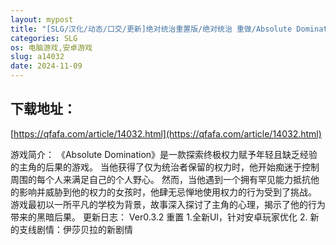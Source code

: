```yaml
---
layout: mypost
title: "[SLG/汉化/动态/口交/更新]绝对统治重置版/绝对统治 重做/Absolute Domination: Rework[Ver0.3.2][PC+安卓/2.4G]"
categories: SLG
os: 电脑游戏,安卓游戏
slug: a14032
date: 2024-11-09
---
```


## 下载地址：

[https://qfafa.com/article/14032.html](https://qfafa.com/article/14032.html)

游戏简介：
《Absolute Domination》是一款探索终极权力赋予年轻且缺乏经验的主角的后果的游戏。
当他获得了仅为统治者保留的权力时，他开始痴迷于控制周围的每个人来满足自己的个人野心。
然而，当他遇到一个拥有罕见能力抵抗他的影响并威胁到他的权力的女孩时，他肆无忌惮地使用权力的行为受到了挑战。
游戏最初以一所平凡的学校为背景，故事深入探讨了主角的心理，揭示了他的行为带来的黑暗后果。
更新日志：
Ver0.3.2 重置
1.全新UI，针对安卓玩家优化
2\. 新的支线剧情：伊莎贝拉的新剧情